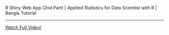R Shiny Web App (2nd Part) | Applied Statistics for Data Scientist with R | Bangla Tutorial

---
[Watch Full Video!](https://youtu.be/Pa_Pc9C6P1E)
